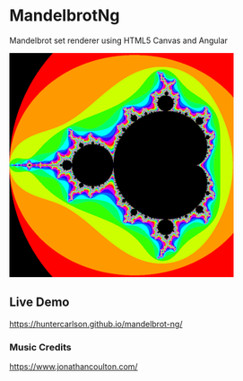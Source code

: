 # MandelbrotNg

Mandelbrot set renderer using HTML5 Canvas and Angular

![alt text](https://github.com/HunterCarlson/mandelbrot-ng/blob/master/img/mandelbrot400.png?raw=true)

## Live Demo

https://huntercarlson.github.io/mandelbrot-ng/

### Music Credits
https://www.jonathancoulton.com/
